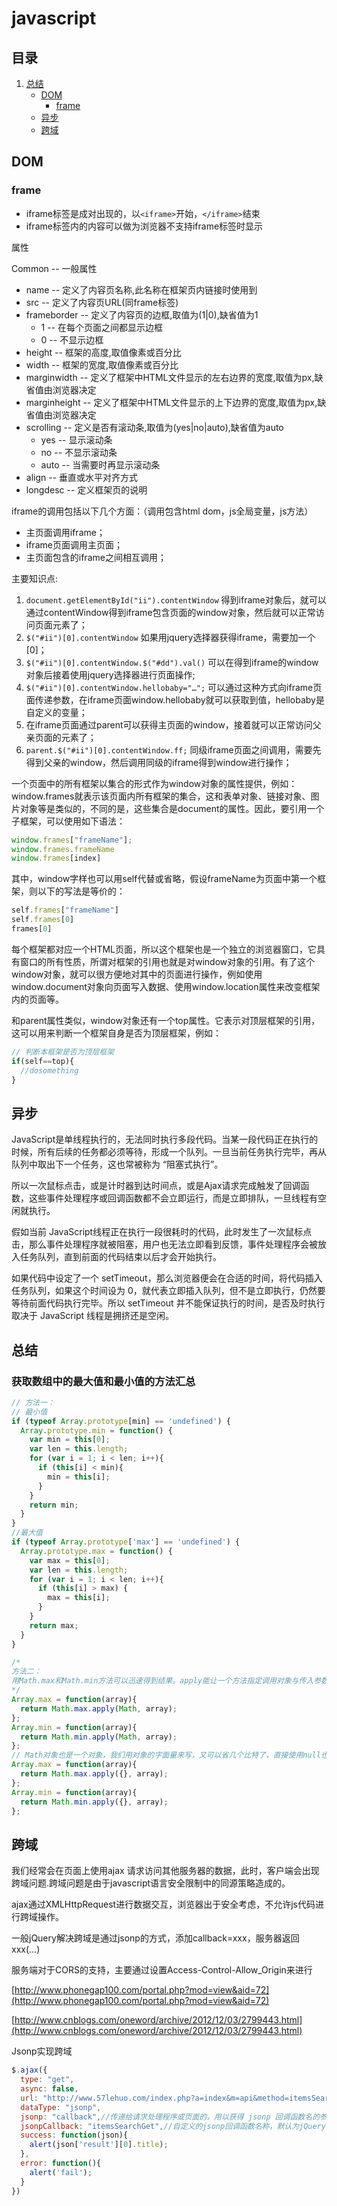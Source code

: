 # javascript

## 目录

1. [总结](#总结)
   - [DOM](#DOM)
     - [frame](#frame)
   - [异步](#异步)
   - [跨域](#跨域)

## DOM

### frame

- iframe标签是成对出现的，以`<iframe>`开始，`</iframe>`结束
- iframe标签内的内容可以做为浏览器不支持iframe标签时显示

属性

Common -- 一般属性

- name -- 定义了内容页名称,此名称在框架页内链接时使用到
- src -- 定义了内容页URL(同frame标签)
- frameborder -- 定义了内容页的边框,取值为(1|0),缺省值为1
  - 1 -- 在每个页面之间都显示边框
  - 0 -- 不显示边框
- height -- 框架的高度,取值像素或百分比
- width -- 框架的宽度,取值像素或百分比
- marginwidth -- 定义了框架中HTML文件显示的左右边界的宽度,取值为px,缺省值由浏览器决定
- marginheight -- 定义了框架中HTML文件显示的上下边界的宽度,取值为px,缺省值由浏览器决定
- scrolling -- 定义是否有滚动条,取值为(yes|no|auto),缺省值为auto
  - yes -- 显示滚动条
  - no -- 不显示滚动条
  - auto -- 当需要时再显示滚动条
- align -- 垂直或水平对齐方式
- longdesc -- 定义框架页的说明

iframe的调用包括以下几个方面：（调用包含html dom，js全局变量，js方法）

- 主页面调用iframe；
- iframe页面调用主页面；
- 主页面包含的iframe之间相互调用；

主要知识点:

1. `document.getElementById("ii").contentWindow` 得到iframe对象后，就可以通过contentWindow得到iframe包含页面的window对象，然后就可以正常访问页面元素了；
2. `$("#ii")[0].contentWindow`  如果用jquery选择器获得iframe，需要加一个[0]；
3. `$("#ii")[0].contentWindow.$("#dd").val()` 可以在得到iframe的window对象后接着使用jquery选择器进行页面操作;
4. `$("#ii")[0].contentWindow.hellobaby="…";` 可以通过这种方式向iframe页面传递参数，在iframe页面window.hellobaby就可以获取到值，hellobaby是自定义的变量；
5. 在iframe页面通过parent可以获得主页面的window，接着就可以正常访问父亲页面的元素了；
6. `parent.$("#ii")[0].contentWindow.ff;` 同级iframe页面之间调用，需要先得到父亲的window，然后调用同级的iframe得到window进行操作；

一个页面中的所有框架以集合的形式作为window对象的属性提供，例如：window.frames就表示该页面内所有框架的集合，这和表单对象、链接对象、图片对象等是类似的，不同的是，这些集合是document的属性。因此，要引用一个子框架，可以使用如下语法：

```js
window.frames["frameName"];
window.frames.frameName
window.frames[index]
```

其中，window字样也可以用self代替或省略，假设frameName为页面中第一个框架，则以下的写法是等价的：

```js
self.frames["frameName"]
self.frames[0]
frames[0]
```

每个框架都对应一个HTML页面，所以这个框架也是一个独立的浏览器窗口，它具有窗口的所有性质，所谓对框架的引用也就是对window对象的引用。有了这个window对象，就可以很方便地对其中的页面进行操作，例如使用window.document对象向页面写入数据、使用window.location属性来改变框架内的页面等。

和parent属性类似，window对象还有一个top属性。它表示对顶层框架的引用，这可以用来判断一个框架自身是否为顶层框架，例如：

```js
// 判断本框架是否为顶层框架
if(self==top){
  //dosomething
}
```

## 异步

JavaScript是单线程执行的，无法同时执行多段代码。当某一段代码正在执行的时候，所有后续的任务都必须等待，形成一个队列。一旦当前任务执行完毕，再从队列中取出下一个任务，这也常被称为 “阻塞式执行”。

所以一次鼠标点击，或是计时器到达时间点，或是Ajax请求完成触发了回调函数，这些事件处理程序或回调函数都不会立即运行，而是立即排队，一旦线程有空闲就执行。

假如当前 JavaScript线程正在执行一段很耗时的代码，此时发生了一次鼠标点击，那么事件处理程序就被阻塞，用户也无法立即看到反馈，事件处理程序会被放入任务队列，直到前面的代码结束以后才会开始执行。

如果代码中设定了一个 setTimeout，那么浏览器便会在合适的时间，将代码插入任务队列，如果这个时间设为 0，就代表立即插入队列，但不是立即执行，仍然要等待前面代码执行完毕。所以 setTimeout 并不能保证执行的时间，是否及时执行取决于 JavaScript 线程是拥挤还是空闲。

## 总结

### 获取数组中的最大值和最小值的方法汇总

```js
// 方法一：
// 最小值
if (typeof Array.prototype[min] == 'undefined') {
  Array.prototype.min = function() {
    var min = this[0];
    var len = this.length;
    for (var i = 1; i < len; i++){
      if (this[i] < min){
        min = this[i];
      }
    }
    return min;
  }
}
//最大值
if (typeof Array.prototype['max'] == 'undefined') {
  Array.prototype.max = function() {
    var max = this[0];
    var len = this.length;
    for (var i = 1; i < len; i++){
      if (this[i] > max) {
        max = this[i];
      }
    }
    return max;
  }
}

/*
方法二：
用Math.max和Math.min方法可以迅速得到结果。apply能让一个方法指定调用对象与传入参数，并且传入参数是以数组形式组织的。恰恰现在有一个方法叫Math.max，调用对象为Math，与多个参数
*/
Array.max = function(array){
  return Math.max.apply(Math, array);
};
Array.min = function(array){
  return Math.min.apply(Math, array);
};
// Math对象也是一个对象，我们用对象的字面量来写，又可以省几个比特了，直接使用null也可以
Array.max = function(array){
  return Math.max.apply({}, array);
};
Array.min = function(array){
  return Math.min.apply({}, array);
};
```

## 跨域

我们经常会在页面上使用ajax 请求访问其他服务器的数据，此时，客户端会出现跨域问题.跨域问题是由于javascript语言安全限制中的同源策略造成的。

ajax通过XMLHttpRequest进行数据交互，浏览器出于安全考虑，不允许js代码进行跨域操作。

一般jQuery解决跨域是通过jsonp的方式，添加callback=xxx，服务器返回xxx(...)

服务端对于CORS的支持，主要通过设置Access-Control-Allow_Origin来进行

[http://www.phonegap100.com/portal.php?mod=view&aid=72](http://www.phonegap100.com/portal.php?mod=view&aid=72)

[http://www.cnblogs.com/oneword/archive/2012/12/03/2799443.html](http://www.cnblogs.com/oneword/archive/2012/12/03/2799443.html)

Jsonp实现跨域

```js
$.ajax({
  type: "get",
  async: false,
  url: "http://www.57lehuo.com/index.php?a=index&m=api&method=itemsSearchGet&keyword=连衣裙&sign=5cb85c3eed22c1908e05c584813c8dd2",
  dataType: "jsonp",
  jsonp: "callback",//传递给请求处理程序或页面的，用以获得 jsonp 回调函数名的参数名（一般默认为:callback）
  jsonpCallback: "itemsSearchGet",//自定义的jsonp回调函数名称，默认为jQuery自动生成的随机函数名，也可以写"?"，jQuery会自动为你处理数据
  success: function(json){
    alert(json['result'][0].title);
  },
  error: function(){
    alert('fail');
  }
})
```
